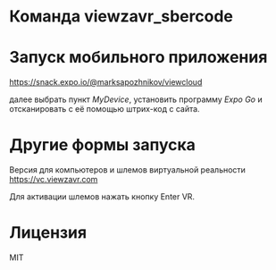 # Команда viewzavr_sbercode

# Запуск мобильного приложения

  https://snack.expo.io/@marksapozhnikov/viewcloud

далее выбрать пункт *MyDevice*, установить программу *Expo Go* 
и отсканировать с её помощью штрих-код с сайта.

# Другие формы запуска
Версия для компьютеров и шлемов виртуальной реальности 
https://vc.viewzavr.com

Для активации шлемов нажать кнопку Enter VR.

# Лицензия

MIT